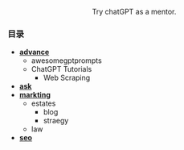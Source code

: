 <p align="center">
    Try chatGPT as a mentor.
</p>

### 目录
- [**advance**](https://github.com/SinsamutQ/chatGPT-mentor/tree/main/advance)
    - awesomegptprompts
    - ChatGPT Tutorials
        - Web Scraping
- [**ask**](https://github.com/SinsamutQ/chatGPT-mentor/tree/main/ask)
- [**markting**](https://github.com/SinsamutQ/chatGPT-mentor/tree/main/markting)
    - estates
        - blog
        - straegy
    - law
- [**seo**](https://github.com/SinsamutQ/chatGPT-mentor/tree/main/seo)

